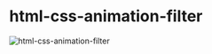 # html-css-animation-filter

![html-css-animation-filter](https://user-images.githubusercontent.com/36935960/216841233-10a3bf38-3014-4d63-b579-f4a3f71453e6.png)
